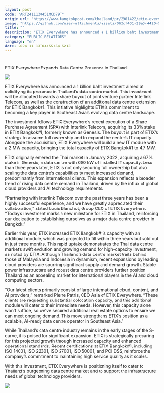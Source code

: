 ```yaml
---
layout: post
code: "ART2411130451MCD79T"
origin_url: "https://www.bangkokpost.com/thailand/pr/2901422/etix-everywhere-expands-data-centre-presence-in-thailand"
image: "https://github.com/user-attachments/assets/063cf481-29a8-4420-9f44-39640de5bd60"
title: ""
description: "ETIX Everywhere has announced a 1 billion baht investment aimed at solidifying its presence in Thailand’s data centre market. This investment will be allocated towards a share buyout of joint venture partner Interlink Telecom, as well as the construction of an additional data centre extension for ETIX Bangkok#1. This initiative highlights ETIX’s commitment to becoming a key player in Southeast Asia’s evolving data centre landscape."
category: "PUBLIC_RELATIONS"
language: "en"
date: 2024-11-13T04:55:54.521Z
---
```


# 

ETIX Everywhere Expands Data Centre Presence in Thailand

![](https://github.com/user-attachments/assets/e01bd039-e758-47c3-994f-637b68be6e2a)

ETIX Everywhere has announced a 1 billion baht investment aimed at solidifying its presence in Thailand’s data centre market. This investment will be allocated towards a share buyout of joint venture partner Interlink Telecom, as well as the construction of an additional data centre extension for ETIX Bangkok#1. This initiative highlights ETIX’s commitment to becoming a key player in Southeast Asia’s evolving data centre landscape. 

The investment follows ETIX Everywhere’s recent execution of a Share Purchase Agreement (SPA) with Interlink Telecom, acquiring its 33% stake in ETIX Bangkok#1, formerly known as Genesis. The buyout is part of ETIX’s strategy to assume full ownership and to expand the centre’s IT capacity. Alongside the acquisition, ETIX Everywhere will build a new IT module with a 2 MW capacity, bringing the total capacity of ETIX Bangkok#1 to 4.7 MW. 

ETIX originally entered the Thai market in January 2022, acquiring a 67% stake in Genesis, a data centre with 600 kW of installed IT capacity. Less than three years later, ETIX is not only securing full ownership but also scaling the data centre’s capabilities to meet increased demand, predominantly from international clients. This expansion reflects a broader trend of rising data centre demand in Thailand, driven by the influx of global cloud providers and AI technology requirements. 

“Partnering with Interlink Telecom over the past three years has been a highly successful experience, and we have greatly appreciated their collaboration,” stated Louis Blanchot, Group CEO of ETIX Everywhere. “Today’s investment marks a new milestone for ETIX in Thailand, reinforcing our dedication to establishing ourselves as a major data centre provider in Bangkok.” 

Earlier this year, ETIX increased ETIX Bangkok#1’s capacity with an additional module, which was projected to fill within three years but sold out in just three months. This rapid uptake demonstrates the Thai data centre market’s swift evolution and growing demand for high-capacity investment, as noted by ETIX. Although Thailand’s data centre market trails behind those of Malaysia and Indonesia in dynamism, recent expansions by leading cloud providers are spurring significant supply and demand growth. Stable power infrastructure and robust data centre providers further position Thailand as an appealing market for international players in the AI and cloud computing sectors. 

“Our latest clients primarily consist of large international cloud, content, and AI providers,” remarked Pierre Patris, CEO Asia of ETIX Everywhere. “These clients are requesting substantial colocation capacity, and this additional module will cater to their immediate needs. However, this capacity alone won’t suffice, so we’ve secured additional real estate options to ensure we can meet ongoing demand. This move strengthens ETIX’s position as a scalable, AI-ready data centre operator in Southeast Asia.” 

While Thailand’s data centre industry remains in the early stages of the S-curve, it is poised for significant expansion. ETIX is strategically preparing for this projected growth through increased capacity and enhanced operational standards. Recent certifications at ETIX Bangkok#1, including ISO 14001, ISO 22301, ISO 27001, ISO 50001, and PCI DSS, reinforce the company’s commitment to maintaining high service quality as it scales. 

With this investment, ETIX Everywhere is positioning itself to cater to Thailand’s burgeoning data centre market and to support the infrastructure needs of global technology providers. 

![](https://github.com/user-attachments/assets/1f42abc8-00e5-42c6-9546-eb0c5db3a6d3)